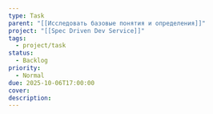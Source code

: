 ```yaml
---
type: Task
parent: "[[Исследовать базовые понятия и определения]]"
project: "[[Spec Driven Dev Service]]"
tags:
  - project/task
status:
  - Backlog
priority:
  - Normal
due: 2025-10-06T17:00:00
cover:
description:
---
```

